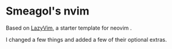 # Smeagol's nvim

Based on [LazyVim](https://github.com/LazyVim/LazyVim), a starter template for neovim .

I changed a few things and added a few of their optional extras.
